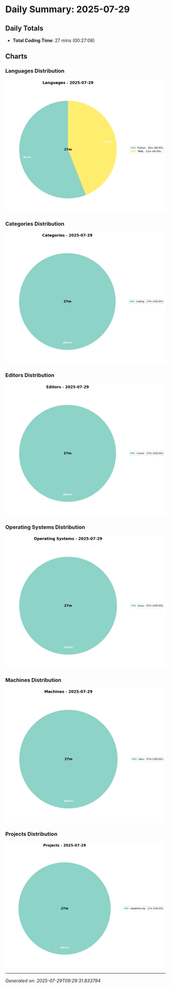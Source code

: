 # Daily Summary: 2025-07-29

## Daily Totals
- **Total Coding Time**: 27 mins (00:27:08)

## Charts

### Languages Distribution
![Languages](/charts/languages_-_2025-07-29.png)

### Categories Distribution
![Categories](/charts/categories_-_2025-07-29.png)

### Editors Distribution
![Editors](/charts/editors_-_2025-07-29.png)

### Operating Systems Distribution
![Operating Systems](/charts/operating_systems_-_2025-07-29.png)

### Machines Distribution
![Machines](/charts/machines_-_2025-07-29.png)

### Projects Distribution
![Projects](/charts/projects_-_2025-07-29.png)

---
*Generated on: 2025-07-29T09:29:31.833794*
